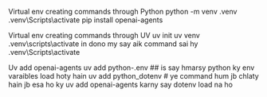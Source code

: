 Virtual env creating commands through Python 
python -m venv .venv
.venv\Scripts\activate
pip install openai-agents

Virtual env creating commands through UV
uv init
uv venv
.venv\scripts\activate  in dono my say aik command sai hy
.venv\Scripts\activate

Uv add openai-agents
uv add python-.env ## is say hmarsy python ky env varaibles load hoty hain
uv add python_dotenv # ye command hum jb chlaty hain jb esa ho ky uv add openai-agents karny say dotenv load na ho

